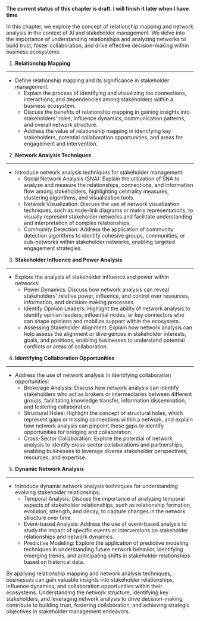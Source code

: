 **The current status of this chapter is draft. I will finish it later when I have time**

In this chapter, we explore the concept of relationship mapping and network analysis in the context of AI and stakeholder management. We delve into the importance of understanding relationships and analyzing networks to build trust, foster collaboration, and drive effective decision-making within business ecosystems.

1. **Relationship Mapping**
---------------------------

* Define relationship mapping and its significance in stakeholder management:
  * Explain the process of identifying and visualizing the connections, interactions, and dependencies among stakeholders within a business ecosystem.
  * Discuss the benefits of relationship mapping in gaining insights into stakeholders' roles, influence dynamics, communication patterns, and overall network structure.
  * Address the value of relationship mapping in identifying key stakeholders, potential collaboration opportunities, and areas for engagement and intervention.

2. **Network Analysis Techniques**
----------------------------------

* Introduce network analysis techniques for stakeholder management:
  * Social Network Analysis (SNA): Explain the utilization of SNA to analyze and measure the relationships, connections, and information flow among stakeholders, highlighting centrality measures, clustering algorithms, and visualization tools.
  * Network Visualization: Discuss the use of network visualization techniques, such as node-link diagrams or matrix representations, to visually represent stakeholder networks and facilitate understanding and interpretation of complex relationships.
  * Community Detection: Address the application of community detection algorithms to identify cohesive groups, communities, or sub-networks within stakeholder networks, enabling targeted engagement strategies.

3. **Stakeholder Influence and Power Analysis**
-----------------------------------------------

* Explore the analysis of stakeholder influence and power within networks:
  * Power Dynamics: Discuss how network analysis can reveal stakeholders' relative power, influence, and control over resources, information, and decision-making processes.
  * Identify Opinion Leaders: Highlight the ability of network analysis to identify opinion leaders, influential nodes, or key connectors who can shape opinions and mobilize support within the ecosystem.
  * Assessing Stakeholder Alignment: Explain how network analysis can help assess the alignment or divergences in stakeholder interests, goals, and positions, enabling businesses to understand potential conflicts or areas of collaboration.

4. **Identifying Collaboration Opportunities**
----------------------------------------------

* Address the use of network analysis in identifying collaboration opportunities:
  * Brokerage Analysis: Discuss how network analysis can identify stakeholders who act as brokers or intermediaries between different groups, facilitating knowledge transfer, information dissemination, and fostering collaboration.
  * Structural Holes: Highlight the concept of structural holes, which represent gaps or missing connections within a network, and explain how network analysis can pinpoint these gaps to identify opportunities for bridging and collaboration.
  * Cross-Sector Collaboration: Explore the potential of network analysis to identify cross-sector collaborations and partnerships, enabling businesses to leverage diverse stakeholder perspectives, resources, and expertise.

5. **Dynamic Network Analysis**
-------------------------------

* Introduce dynamic network analysis techniques for understanding evolving stakeholder relationships:
  * Temporal Analysis: Discuss the importance of analyzing temporal aspects of stakeholder relationships, such as relationship formation, evolution, strength, and decay, to capture changes in the network structure over time.
  * Event-based Analysis: Address the use of event-based analysis to study the impact of specific events or interventions on stakeholder relationships and network dynamics.
  * Predictive Modeling: Explore the application of predictive modeling techniques in understanding future network behavior, identifying emerging trends, and anticipating shifts in stakeholder relationships based on historical data.

By applying relationship mapping and network analysis techniques, businesses can gain valuable insights into stakeholder relationships, influence dynamics, and collaboration opportunities within their ecosystems. Understanding the network structure, identifying key stakeholders, and leveraging network analysis to drive decision-making contribute to building trust, fostering collaboration, and achieving strategic objectives in stakeholder management endeavors.
